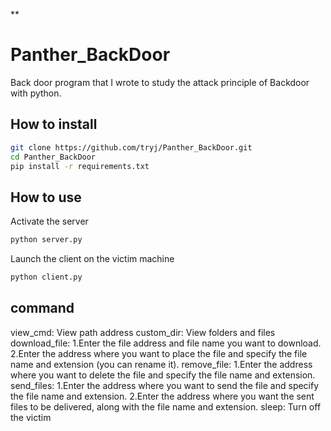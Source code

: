 **

# Panther_BackDoor
Back door program that I wrote to study the attack principle of Backdoor with python.

## How to install
``` bash
git clone https://github.com/tryj/Panther_BackDoor.git
cd Panther_BackDoor
pip install -r requirements.txt
``` 

## How to use
Activate the server
``` bash
python server.py
```

Launch the client on the victim machine
``` bash
python client.py
```

## command
view_cmd: View path address
custom_dir: View folders and files
download_file:
1.Enter the file address and file name you want to download.
2.Enter the address where you want to place the file and specify the file name and extension (you can rename it).
remove_file:
1.Enter the address where you want to delete the file and specify the file name and extension.
send_files:
1.Enter the address where you want to send the file and specify the file name and extension.
2.Enter the address where you want the sent files to be delivered, along with the file name and extension.
sleep: Turn off the victim
